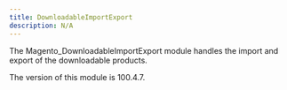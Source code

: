```yaml
---
title: DownloadableImportExport
description: N/A
---
```


The Magento_DownloadableImportExport module handles the import and export of the downloadable products.

<InlineAlert slots="text" />
The version of this module is 100.4.7.
